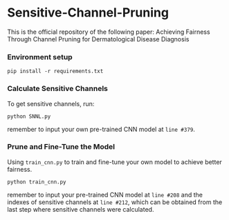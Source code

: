 # Sensitive-Channel-Pruning

This is the official repository of the following paper: Achieving Fairness Through Channel Pruning for Dermatological Disease Diagnosis

### Environment setup
```
pip install -r requirements.txt
```

### Calculate Sensitive Channels
To get sensitive channels, run: 
```
python SNNL.py
```
remember to input your own pre-trained CNN model at ```line #379```.

### Prune and Fine-Tune the Model
Using ```train_cnn.py``` to train and fine-tune your own model to achieve better fairness.
```
python train_cnn.py
```
remember to input your pre-trained CNN model at ```line #208``` and the indexes of sensitive channels at ```line #212```, which can be obtained from the last step where sensitive channels were calculated.
